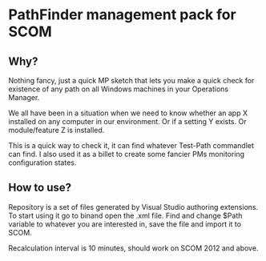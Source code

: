 PathFinder management pack for SCOM
====================================

Why?
----

Nothing fancy, just a quick MP sketch that lets you make a quick check for
existence of any path on all Windows machines in your Operations Manager.

We all have been in a situation when we need to know whether an app X installed
on any computer in our environment. Or if a setting Y exists. Or module/feature
Z is installed.

This is a quick way to check it, it can find whatever Test-Path commandlet can
find. I also used it as a billet to create some fancier PMs monitoring
configuration states.

How to use?
-----------

Repository is a set of files generated by Visual Studio authoring extensions. To
start using it go to binand open the .xml file. Find and change \$Path variable
to whatever you are interested in, save the file and import it to SCOM.

Recalculation interval is 10 minutes, should work on SCOM 2012 and above.
